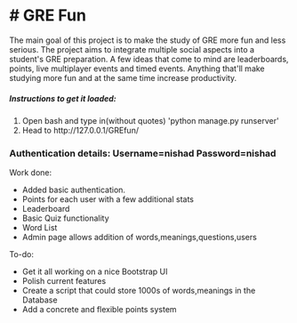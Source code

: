 <h1># GRE Fun</h1>
<p>The main goal of this project is to make the study of GRE more fun and less serious. The project aims to integrate multiple social aspects into a student's GRE preparation. A few ideas that come to mind are leaderboards, points, live multiplayer events and timed events. Anything that'll make studying more fun and at the same time increase productivity.</p>
<h5>Instructions to get it loaded:</h5>
<ol>
<li>Open bash and type in(without quotes) 'python manage.py runserver'</li>
<li>Head to http://127.0.0.1/GREfun/</li> 
</ol>
<h3>Authentication details: Username=nishad Password=nishad</h3>


<p>Work done:</p>
<ul>
<li>Added basic authentication.</li>
<li>Points for each user with a few additional stats</li>
<li>Leaderboard</li>
<li>Basic Quiz functionality</li>
<li>Word List</li>
<li>Admin page allows addition of words,meanings,questions,users</li>
</ul>
<p>To-do:</p>
<ul>
<li>Get it all working on a nice Bootstrap UI </li>
<li>Polish current features </li>
<li>Create a script that could store 1000s of words,meanings in the Database</li>
<li>Add a concrete and flexible points system</li>
</ul>